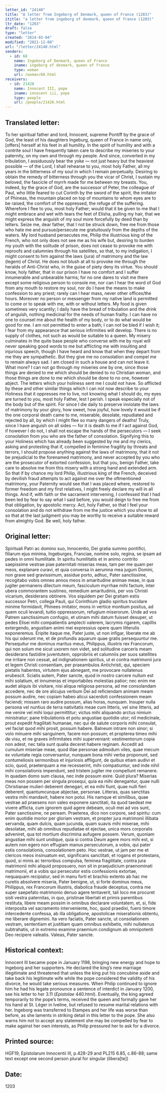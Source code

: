 ```yaml
---
letter_id: "24140"
title: "A letter from Ingeborg of Denmark, queen of France (1203)"
ititle: "a letter from ingeborg of denmark, queen of france (1203)"
ltr_date: "1203"
draft: false
type: "letter"
created: "2014-03-04"
modified: "2021-12-08"
url: "/letter/24140.html"
senders:
  - id: 68
    name: Ingeborg of Denmark, queen of France
    iname: ingeborg of denmark, queen of france
    type: woman
    url: /woman/68.html
receivers:
  - id: 21420
    name: Innocent III, pope
    iname: innocent iii, pope
    type: people
    url: /people/21420.html
---
```

<h2> Translated letter:</h2>To her spiritual father and lord, Innocent, supreme Pontiff by the grace of God, the least of his daughters Ingeburg, queen of France in name only, [offers] herself at his feet in all humility.
In the spirit of humility and with a contrite soul I have frequently taken care to describe my miseries to your paternity, on my own and through my people.  And since, converted in my tribulation, I assiduously bear the yoke — not just heavy but the heaviest possible — of the Lord, I shall rehearse to you, most holy Father, all my years in the bitterness of my soul in which I remain perpetually.  Desiring to obtain the remedy of bitterness through you the vicar of Christ, I sustain my beloved, the fascicle of myrrh made for me between my breasts.  You, indeed, by the grace of God, are the successor of Peter, the colleague of Paul, who little feared to cut Corinth by the sword of the spirit, the imitator of Phineas, the mountain placed on top of mountains to whom eyes are to be raised, the comfort of the oppressed, the refuge of the suffering.  Wherefore I flee to you, most holy Father; would that it be given to me that I might embrace and wet with tears the feet of Elisha, pulling my hair, that we might express the anguish of my soul more forcefully by deed than by letters.  Seize me, dear father, that I not be struck down, free me from those who hate me and pursue/persecute me gratuitously from the depths of the waters.
My lord husband persecutes me, Philip the illustrious king of the French, who not only does not see me as his wife but, desiring to burden my youth with the solitude of prison, does not cease to provoke me with reproofs and calumnies through his satellites, so that, to my indigation, I might consent to him against the laws (jura) of matrimony and the law (legem) of Christ.  He does not blush at all to provoke me through the heralds of Anti-Christ who, in the guise of piety deny its virtue.  You should know, holy father, that in our prison I have no comfort and I suffer innumerable and unbearable harms; for no one dares to visit me there except some religious person to console me, nor can I hear the word of God from any mouth to restore my soul, nor do I have the means to make confession to any priest; rarely can I hear mass, never other offices/the hours.  Moreover no person or messenger from my native land is permitted to come or to speak with me, with or without letters.  My food is given sometimes very scantily; I daily have the bread of tribulation and the drink of anguish, nothing medicinal for the needs of human frailty.  I can have no one to counsel me about the health of my body, or to do what would be good for me.  I am not permitted to enter a bath; I can not be bled if I wish it; I fear from my appearance that serious infirmities will develop.  There is no supply of clothes, not such as would be suitable to a queen.  My misery culminates in the quite base people who converse with me by royal will never speaking good words to me but afflicting me with insulting and injurious speech, though I have heard and know that when they depart from me they are sympathetic.  But they give me no consolation and compel me to remain always sad.  I am closed in such a house and can not leave it.
What more?  I can not go through my miseries one by one, since those things are denied to me which should be denied to no Christian woman, and those things are done to me which should be done to no one, however abject.  The letters which your holiness sent me I could not have.  So afflicted by these and other similar things which I can not now describe to your Holiness that it oppresses me to live, not knowing what I should do, my eyes are turned to you, most holy Father, lest I perish.  I speak especially not of the body but of the spirit.  For since I die daily to preserve inviolate the laws of matrimony by your glory, how sweet, how joyful, how lovely it would be if the one corporal death came to me, miserable, desolate, repudiated and rejected by all, by which I might flee so many dangers of deaths!  Truly, since I have anguish on all sides — for it is death to me if I act against God, if however I do not, I shall not escape the hands of the persecutors — I seek consolation from you who are the father of consolation.  Signifying this to your Holiness which has already been suggested by me and my clerics, asking and protesting that if, compelled in feminine fragility by threats and terrors, I should propose anything against the laws of matrimony, that it not be prejudicial to the forenamed matrimony, and never accepted by you who are the prosecutor of extorted confession, but that you, benign Father, take care to absolve me from this misery with a strong hand and extended arm.  So that if by chance my lord Philip, illustrious king of the French, deceived by devilish fraud attempts to act against me over the oftmentioned matrimony, your Paternity would see that I was placed where, restored to former freedom and my first relatives, I might freely declare my will in all things.  And if, with faith or the sacrament intervening, I confessed that I had been led by fear to say what I said before, you would deign to free me from that obligation, by apostolic mercy.  Act, holy Father, so that I feel your consolation and do not withdraw from me the justice which you show to all so that at the last judgment you may be worthy to receive a suitable reward from almighty God.  Be well, holy father.
<h2 class="mt-4"> Original letter:</h2>Spirituali Patri ac domino suo, Innocentio, Dei gratia summo pontifici, filiarum ejus minima, Ingeburges, Franciae, nomine solo, regina, se ipsam ad pedes in omni humilitate. In spiritu humilitatis et in animo contrito saepissime vestrae piae paternitati miserias meas, tam per me quam per meos, explanare curavi, et quia conversa in aerumna mea jugum Domini, non grave sed gravissimum, assidue porto, adhuc, Pater sanctissime, recogitabo vobis omnes annos meos in amaritudine animae meae, in qua jugiter permanens dilectum meum, fasciculum myrrhae mihi factum, inter ubera commorantem sustineo, remedium amaritudinis, per vos Christi vicarium, desiderans obtinere. Vos siquidem per Dei gratiam estis successor Petri, collega Pauli, qui Corinthium gladio spiritus trucidare minime formidavit, Phinees imitator, mons in vertice montium positus, ad quem oculi levandi, tuitio oppressorum, refugium miserorum. Unde ad vos Patrem sanctissimum confugio, et utinam mihi datum fuisset desuper, ut pedes Elisei mihi compatientis amplecti valerem, lacrymis rigarem, capillis extergendo, angustiam animi mei expressius opere quam litterulis exponeremus. Eripite itaque me, Pater juste, ut non infigar, liberate me ab his qui oderunt me, et de profundis aquarum quae gratis persequuntur me. Persequitur me dominus maritus meus, Philippus, illustris rex Francorum, qui non solum me sicut uxorem non videt, sed solitudine carceris meam desiderans fastidire juventutem, opprobriis et calumniis per suos satellites me irritare non cessat, ad indignationem spiritus, ut ei contra matrimonii jura et legem Christi consentiam, per praeambulos Antichristi, qui, speciem pietatis habentes, virtutem ejus abnegant, me provocare nullatenus erubescit. Sciatis autem, Pater sancte, quod in nostro carcere nullum est mihi solatium, et innumeras et importabiles molestias patior; nec enim me audet aliquis ibi visitare, nisi aliqua religiosa persona, ad me consolandam accedere, nec de ore alicujus verbum Dei ad reficiendam animam meam possum audire, nec copiam habeo alicui sacerdoti confessionem meam faciendi; missam raro audire possum, alias horas, nunquam. Insuper nulla persona vel nuntius de terra nativitatis meae cum litteris, vel sine litteris, ad me venire vel mihi loqui permittitur; victus mihi aliquando arctus nimium ministratur; pane tribulationis et potu angustiae quotidie utor; nil medicinale, prout expedit fragilitati humanae, nec qui de salute corporis mihi consulat, vel faciat quod mihi prosit, possum habere. Balneum intrare non sinor; si volo minuere mihi sanguinem, facere non possum; et propterea timeo mihi de visu, et ne graves infirmitates mihi superveniant: vestimentorum copia non adest, nec talia sunt qualia deceret habere reginam. Accedit ad cumulum miseriae meae, quod illae personae admodum viles, quae mecum ex voluntate regia conversantur, nunquam bona mihi verba proponunt, sed contumeliosis sermonibus et injuriosis affligunt, de quibus etiam audivi et scio, quod, praeterquam a me recesserint, mihi compatiuntur, sed inde nihil mihi consolationis impendunt, sed tristem jugiter me compellunt remanere. In quadam domo sum clausa, nec inde possum exire. Quid plura? Miserias meas non possem per singula prosequi, quia ea mihi denegantur, quae nulli Christianae mulieri deberent denegari, et ea mihi fiunt, quae nulli fieri deberent, quantumcunque abjectae, personae. Litteras, quas sanctitas vestra mihi mandavit, habere non potui. His namque et similibus, quae vestrae ad praesens non valeo exponere sanctitati, ita quod taedeat me vivere afflicta, cum ignorem quid agere debeam, oculi mei ad vos sunt, Pater sanctissime, ne peream. Praeterea, dico non corpore, sed spiritu: cum enim quotidie morior per gloriam vestram, et propter jura matrimonii illibata servanda, quam dulcis, quam jucunda, quam suavis mihi miserae, mihi desolatae, mihi ab omnibus repudiatae et ejectae, unica mors corporalis adveniret, qua tot mortium discrimina aufugere possem. Verum, quoniam angustiae mihi sunt undique, quia si contra Deum agere mors mihi est, si autem non egero non effugiam manus persecutorum, a vobis, qui pater estis consolationis, consolationem peto. Hoc vestrae, ut jam per me et clericos meos insinuatum est, significans sanctitati, et rogans et protestans, quod, si minis ac terroribus compulsa, feminea fragilitate, contra jura matrimonii mihi aliquid proposuero, non sit in praejudicium praenominati matrimonii, et a vobis qui persecutor estis confessionis extortae, nequaquam recipiatur, sed in manu forti et brachio extento ab hac me curetis absolvere miseria, Pater benigne, ut, si forte dominus meus, Philippus, rex Francorum illustris, diabolica fraude deceptus, contra me super saepefato matrimonio denuo agere tentaverit, tali loco me procuret sisti vestra paternitas, in quo, pristinae libertati et primis parentibus restituta, libere meam possim in omnibus declarare voluntatem, et, si, fide interposita vel sacramento interveniente, hoc, quod praedixi, fuero timore intercedente confessa, ab illa obligatione, apostolicae miserationis obtentu, me liberare dignemini. Ita vero faciatis, Pater sancte, ut consolationem vestram, sententiam et justitiam quam omnibus exhibetis, mihi nullatenus subtrahatis, ut in extremo examine praemium condignum ab omnipotenti Deo recipere valeatis. Valeas, Pater sancte.
<h2 class="mt-4"> Historical context:</h2><p>Innocent III became pope in January 1198, bringing new energy and hope to Ingeborg and her supporters. He declared the king’s new marriage illegitimate and threatened that unless the king put his concubine aside and take back his legitimate wife while the pope considered the validity of his divorce, he would take serious measures. When Philip continued to ignore him he had his legate pronounce a sentence of interdict in January 1200, see his letter to her 3.11 (<em>Epistolae</em> 440.html). Eventually, the king agreed temporarily to the pope’s terms, received the queen and formally gave her his hand at St. Léger in Iveline, but refused to resume marital relations with her. Ingeborg was transferred to Etampes and her life was worse than before, as she laments in striking detail in this letter to the pope. She also warns him not to accept any statement she may be compelled by fear to make against her own interests, as Philip pressured her to ask for a divorce.</p><h2 class="mt-4"> Printed source:</h2>HGF19, Epistolarum Innocentii III, p.428-29 and PL215 6.85, c.86-88; same text except one second person plural for singular (libera[te])
<h2 class="mt-4"> Date:</h2>1203